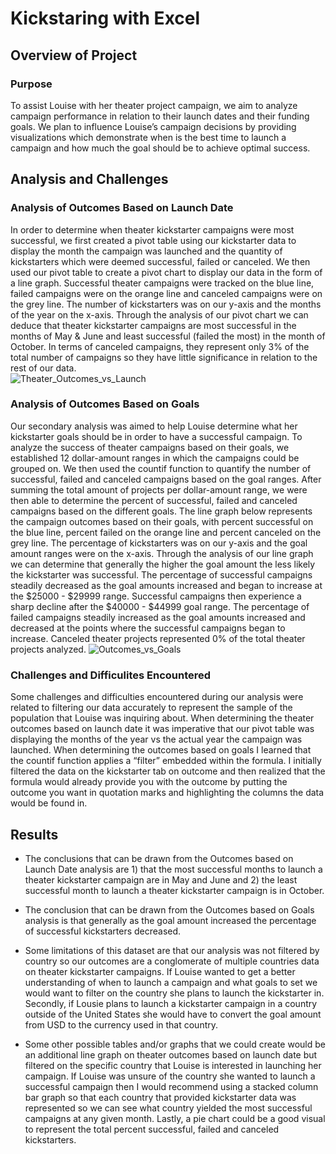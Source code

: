 # Kickstaring with Excel

## Overview of Project

### Purpose
To assist Louise with her theater project campaign, we aim to analyze campaign performance in relation to their launch  dates and their funding goals. We plan to influence Louise’s campaign decisions by providing visualizations which demonstrate when is the best time to launch a campaign and how much the goal should be to achieve optimal success. 
## Analysis and Challenges 

### Analysis of Outcomes Based on Launch Date 
In order to determine when theater kickstarter campaigns were most successful, we first created a pivot table using our kickstarter data to display the month the campaign was launched and the quantity of kickstarters which were deemed successful, failed or canceled. We then used our pivot table to create a pivot chart to display our data in the form of a line graph. Successful theater campaigns were tracked on the blue line, failed campaigns were on the orange line and canceled campaigns were on the grey line. The number of kickstarters was on our y-axis and the months of the year on the x-axis. Through the analysis of our pivot chart we can deduce that theater kickstarter campaigns are most successful in the months of May & June and least successful (failed the most) in the month of October. In terms of canceled campaigns, they represent only 3% of the total number of campaigns so they have little significance in relation to the rest of our data.  
![Theater_Outcomes_vs_Launch](https://user-images.githubusercontent.com/91925639/137608531-4e099f5a-2287-46d8-8b00-e1d87cb6e19a.png)
### Analysis of Outcomes Based on Goals
Our secondary analysis was aimed to help Louise determine what her kickstarter goals should be in order to have a successful campaign. To analyze the success of theater campaigns based on their goals, we established 12 dollar-amount ranges in which the campaigns could be grouped on. We then used the countif function to quantify the number of successful, failed and canceled campaigns based on the goal ranges. After summing the total amount of projects per dollar-amount range, we were then able to determine the percent of successful, failed and canceled campaigns based on the different goals. The line graph below represents the campaign outcomes based on their goals, with percent successful on the blue line, percent failed on the orange line and percent canceled on the grey line. The percentage of kickstarters was on our y-axis and the goal amount ranges were on the x-axis. Through the analysis of our line graph we can determine that generally the higher the goal amount the less likely the kickstarter was successful. The percentage of successful campaigns steadily decreased as the goal amounts increased and began to increase at the $25000 - $29999 range. Successful campaigns then experience a sharp decline after the $40000 - $44999 goal range. The percentage of failed campaigns steadily increased as the goal amounts increased and decreased at the points where the successful campaigns began to increase. Canceled theater projects represented 0% of the total theater projects analyzed. 
![Outcomes_vs_Goals](https://user-images.githubusercontent.com/91925639/137608590-98c89c13-80c9-45fd-9042-76ed611b3d25.png)
### Challenges and Difficulites Encountered 
Some challenges and difficulties encountered during our analysis were related to filtering our data accurately to represent the sample of the population that Louise was inquiring about. When determining the theater outcomes based on launch date it was imperative that our pivot table was displaying the months of the year vs the actual year the campaign was launched. When determining the outcomes based on goals I learned that the countif function applies a “filter” embedded within the formula. I initially filtered the data on the kickstarter tab on outcome and then realized that the formula would already provide you with the outcome by putting the outcome you want in quotation marks and highlighting the columns the data would be found in. 
## Results 
- The conclusions that can be drawn from the Outcomes based on Launch Date analysis are 1) that the most successful months to launch a theater kickstarter campaign are in May and June and 2) the least successful month to launch a theater kickstarter campaign is in October. 

- The conclusion that can be drawn from the Outcomes based on Goals analysis is that generally as the goal amount increased the percentage of successful kickstarters decreased. 

- Some limitations of this dataset are that our analysis was not filtered by country so our outcomes are a conglomerate of multiple countries data on theater kickstarter campaigns. If Louise wanted to get a better understanding of when to launch a campaign and what goals to set we would want to filter on the country she plans to launch the kickstarter in. Secondly, if Lousie plans to launch a kickstarter campaign in a country outside of the United States she would have to convert the goal amount from USD to the currency used in that country.  

- Some other possible tables and/or graphs that we could create would be an additional line graph on theater outcomes based on launch  date but filtered on the specific country that Louise is interested in launching her campaign. If Louise was unsure of the country she wanted to launch a successful campaign then I would recommend using a stacked column bar graph so that each country that provided kickstarter data was represented so we can see what country yielded the most successful campaigns at any given month. Lastly, a pie chart could be a good visual to represent the total percent successful, failed and canceled kickstarters. 
